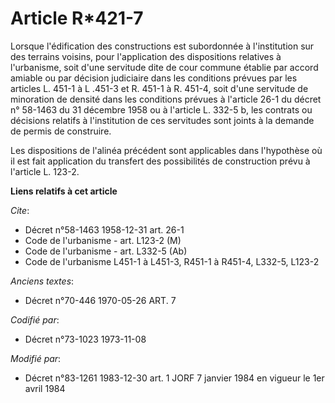 # Article R*421-7

Lorsque l'édification des constructions est subordonnée à l'institution sur des terrains voisins, pour l'application des
dispositions relatives à l'urbanisme, soit d'une servitude dite de cour commune établie par accord amiable ou par décision
judiciaire dans les conditions prévues par les articles L. 451-1 à L .451-3 et R. 451-1 à R. 451-4, soit d'une servitude de
minoration de densité dans les conditions prévues à l'article 26-1 du décret n° 58-1463 du 31 décembre 1958 ou à l'article L.
332-5 b, les contrats ou décisions relatifs à l'institution de ces servitudes sont joints à la demande de permis de
construire.

Les dispositions de l'alinéa précédent sont applicables dans l'hypothèse où il est fait application du transfert des
possibilités de construction prévu à l'article L. 123-2.

**Liens relatifs à cet article**

_Cite_:

  - Décret n°58-1463 1958-12-31 art. 26-1
  - Code de l'urbanisme - art. L123-2 (M)
  - Code de l'urbanisme - art. L332-5 (Ab)
  - Code de l'urbanisme L451-1 à L451-3, R451-1 à R451-4, L332-5, L123-2

_Anciens textes_:

  - Décret n°70-446 1970-05-26 ART. 7

_Codifié par_:

  - Décret n°73-1023 1973-11-08

_Modifié par_:

  - Décret n°83-1261 1983-12-30 art. 1 JORF 7 janvier 1984 en vigueur le 1er avril 1984
